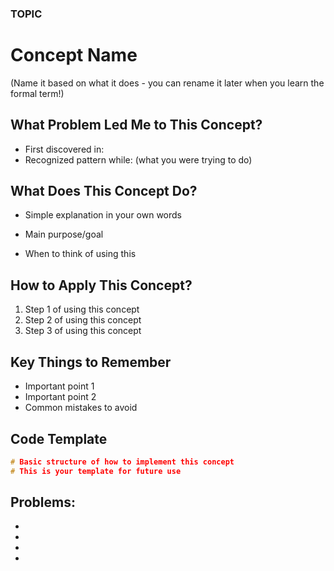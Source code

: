### TOPIC [](.md)

# Concept Name 
(Name it based on what it does - you can rename it later when you learn the formal term!)

## What Problem Led Me to This Concept?
- First discovered in:
- Recognized pattern while: (what you were trying to do)

## What Does This Concept Do?
- Simple explanation in your own words


- Main purpose/goal


- When to think of using this


## How to Apply This Concept?
1. Step 1 of using this concept
2. Step 2 of using this concept
3. Step 3 of using this concept

## Key Things to Remember
- Important point 1
- Important point 2
- Common mistakes to avoid

## Code Template
```c++
# Basic structure of how to implement this concept
# This is your template for future use


```


## Problems:
- [](.md)
- [](.md)
- [](.md)
- [](.md)


